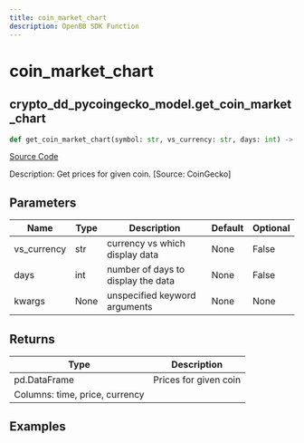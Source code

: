 ```yaml
---
title: coin_market_chart
description: OpenBB SDK Function
---
```


# coin_market_chart

## crypto_dd_pycoingecko_model.get_coin_market_chart

```python title='openbb_terminal/cryptocurrency/due_diligence/pycoingecko_model.py'
def get_coin_market_chart(symbol: str, vs_currency: str, days: int) -> DataFrame:
```
[Source Code](https://github.com/OpenBB-finance/OpenBBTerminal/tree/main/openbb_terminal/cryptocurrency/due_diligence/pycoingecko_model.py#L222)

Description: Get prices for given coin. [Source: CoinGecko]

## Parameters

| Name | Type | Description | Default | Optional |
| ---- | ---- | ----------- | ------- | -------- |
| vs_currency | str | currency vs which display data | None | False |
| days | int | number of days to display the data | None | False |
| kwargs | None | unspecified keyword arguments | None | None |

## Returns

| Type | Description |
| ---- | ----------- |
| pd.DataFrame | Prices for given coin
Columns: time, price, currency |

## Examples


